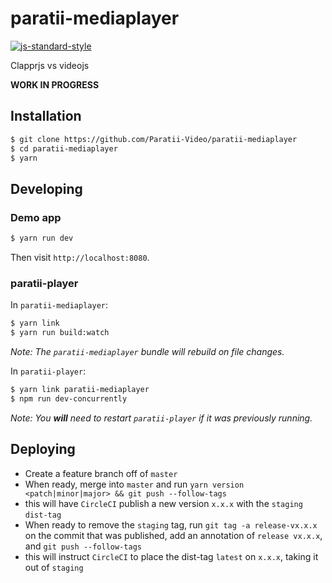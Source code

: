 # paratii-mediaplayer


[![js-standard-style](https://cdn.rawgit.com/feross/standard/master/badge.svg)](https://github.com/feross/standard)

Clapprjs vs videojs

**WORK IN PROGRESS**


## Installation


```bash
$ git clone https://github.com/Paratii-Video/paratii-mediaplayer
$ cd paratii-mediaplayer
$ yarn
```

## Developing

### Demo app

```bash
$ yarn run dev
```

Then visit `http://localhost:8080`.

### paratii-player

In `paratii-mediaplayer`:

```bash
$ yarn link
$ yarn run build:watch 
```
_Note: The `paratii-mediaplayer` bundle will rebuild on file changes._

In `paratii-player`:

```bash
$ yarn link paratii-mediaplayer
$ npm run dev-concurrently
```

_Note: You **will** need to restart `paratii-player` if it was previously running._

## Deploying


- Create a feature branch off of `master`
- When ready, merge into `master` and run ```yarn version <patch|minor|major> && git push --follow-tags```
 - this will have `CircleCI` publish a new version `x.x.x` with the `staging` `dist-tag`
- When ready to remove the `staging` tag, run `git tag -a release-vx.x.x` on the commit that was published, add an annotation of `release vx.x.x`, and `git push --follow-tags`
 - this will instruct `CircleCI` to place the dist-tag `latest` on `x.x.x`, taking it out of `staging`
